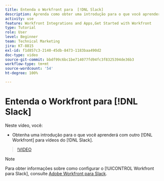 ```yaml
---
title: Entenda o Workfront para  [!DNL Slack]
description: Aprenda como obter uma introdução para o que você aprenderá com outro  [!DNL Workfront]  para vídeos do Slack.
activity: use
feature: Workfront Integrations and Apps,Get Started with Workfront
type: Tutorial
role: User
level: Beginner
team: Technical Marketing
jira: KT-8815
exl-id: f1d857c3-2140-45db-8473-1183baa490d2
doc-type: video
source-git-commit: bbdf99c6bc1be714077fd94fc3f8325394de36b3
workflow-type: tm+mt
source-wordcount: '54'
ht-degree: 100%

---
```


# Entenda o Workfront para [!DNL Slack]

Neste vídeo, você:

* Obtenha uma introdução para o que você aprenderá com outro [!DNL Workfront] para vídeos do [!DNL Slack].

>[!VIDEO](https://video.tv.adobe.com/v/3435920/?quality=12&learn=on&enablevpops=1&captions=por_br)

>[!NOTE]
>
>Para obter informações sobre como configurar o [!UICONTROL Workfront para Slack], consulte [Adobe Workfront para Slack](https://experienceleague.adobe.com/docs/workfront/using/adobe-workfront-integrations/workfront-for-slack/use-workfront-for-slack.html?lang=pt-BR).

